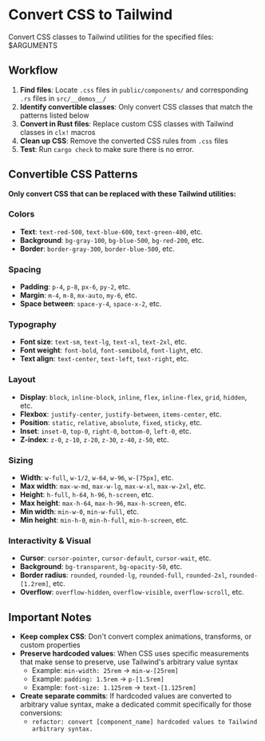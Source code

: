 # Convert CSS to Tailwind

Convert CSS classes to Tailwind utilities for the specified files: $ARGUMENTS

## Workflow

1. **Find files**: Locate `.css` files in `public/components/` and corresponding `.rs` files in `src/__demos__/`
2. **Identify convertible classes**: Only convert CSS classes that match the patterns listed below
3. **Convert in Rust files**: Replace custom CSS classes with Tailwind classes in `clx!` macros
4. **Clean up CSS**: Remove the converted CSS rules from `.css` files
5. **Test**: Run `cargo check` to make sure there is no error.


## Convertible CSS Patterns

**Only convert CSS that can be replaced with these Tailwind utilities:**

### Colors
- **Text**: `text-red-500`, `text-blue-600`, `text-green-400`, etc.
- **Background**: `bg-gray-100`, `bg-blue-500`, `bg-red-200`, etc.  
- **Border**: `border-gray-300`, `border-blue-500`, etc.

### Spacing
- **Padding**: `p-4`, `p-8`, `px-6`, `py-2`, etc.
- **Margin**: `m-4`, `m-8`, `mx-auto`, `my-6`, etc.
- **Space between**: `space-y-4`, `space-x-2`, etc.

### Typography  
- **Font size**: `text-sm`, `text-lg`, `text-xl`, `text-2xl`, etc.
- **Font weight**: `font-bold`, `font-semibold`, `font-light`, etc.
- **Text align**: `text-center`, `text-left`, `text-right`, etc.

### Layout
- **Display**: `block`, `inline-block`, `inline`, `flex`, `inline-flex`, `grid`, `hidden`, etc.
- **Flexbox**: `justify-center`, `justify-between`, `items-center`, etc.
- **Position**: `static`, `relative`, `absolute`, `fixed`, `sticky`, etc.
- **Inset**: `inset-0`, `top-0`, `right-0`, `bottom-0`, `left-0`, etc.
- **Z-index**: `z-0`, `z-10`, `z-20`, `z-30`, `z-40`, `z-50`, etc.

### Sizing
- **Width**: `w-full`, `w-1/2`, `w-64`, `w-96`, `w-[75px]`, etc.
- **Max width**: `max-w-md`, `max-w-lg`, `max-w-xl`, `max-w-2xl`, etc.
- **Height**: `h-full`, `h-64`, `h-96`, `h-screen`, etc.
- **Max height**: `max-h-64`, `max-h-96`, `max-h-screen`, etc.
- **Min width**: `min-w-0`, `min-w-full`, etc.
- **Min height**: `min-h-0`, `min-h-full`, `min-h-screen`, etc.

### Interactivity & Visual
- **Cursor**: `cursor-pointer`, `cursor-default`, `cursor-wait`, etc.
- **Background**: `bg-transparent`, `bg-opacity-50`, etc.
- **Border radius**: `rounded`, `rounded-lg`, `rounded-full`, `rounded-2xl`, `rounded-[1.2rem]`, etc.
- **Overflow**: `overflow-hidden`, `overflow-visible`, `overflow-scroll`, etc.



## Important Notes

- **Keep complex CSS**: Don't convert complex animations, transforms, or custom properties
- **Preserve hardcoded values**: When CSS uses specific measurements that make sense to preserve, use Tailwind's arbitrary value syntax
  - Example: `min-width: 25rem` → `min-w-[25rem]` 
  - Example: `padding: 1.5rem` → `p-[1.5rem]`
  - Example: `font-size: 1.125rem` → `text-[1.125rem]`
- **Create separate commits**: If hardcoded values are converted to arbitrary value syntax, make a dedicated commit specifically for those conversions:
  - `refactor: convert [component_name] hardcoded values to Tailwind arbitrary syntax.`
